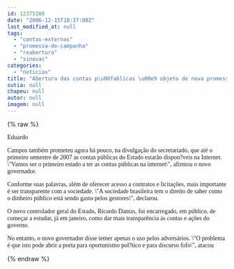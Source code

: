```yaml
---
id: 12375208
date: "2006-12-15T18:37:00Z"
last_modified_at: null
tags:
  - "contas-externas"
  - "promessa-de-campanha"
  - "reabertura"
  - "sinovac"
categories:
  - "noticias"
title: "Abertura das contas p\u00fablicas \u00e9 objeto de nova promessa"
sutia: null
chapeu: null
autor: null
imagem: null
---
```

{% raw %}
<p><P><FONT face=Verdana>Eduardo</p>
<p> Campos também prometeu agora há pouco, na divulgação do secretariado,&nbsp;que até o primeiro semestre de 2007 as contas públicas do Estado estarão dispon?veis na Internet. \"Vamos ser o primeiro estado a ter as contas públicas na internet\", afirmou o novo governador.</FONT></P></p>
<p><P><FONT face=Verdana>Conforme suas palavras, além de oferecer acesso a contratos e licitações, mais importante é ser transparente com a sociedade. \"A sociedade brasileira tem o direito de saber como o dinheiro público está sendo gasto pelos gestores\", declarou.</FONT></P></p>
<p><P><FONT face=Verdana>O novo controlador geral do Estado, Ricardo Dantas, foi encarregado, em público, de começar a estudar, já em janeiro, como dar mais transparência às contas e ações do governo.</FONT></P></p>
<p><P><FONT face=Verdana>No entanto, o novo governador disse temer apenas o uso pelos adversários. \"O problema é que isto pode abrir a porta para oportunismo pol?tico e para discurso fofo\", atacou</FONT></P> </p>
{% endraw %}